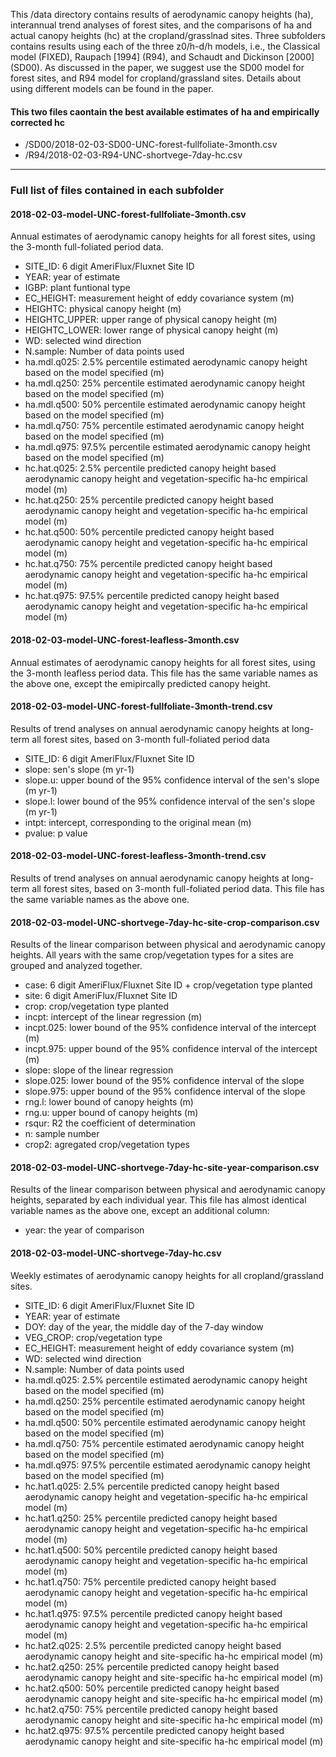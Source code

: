 This /data directory contains results of aerodynamic canopy heights (ha), interannual trend analyses of forest sites, and the comparisons of ha and actual canopy heights (hc) at the cropland/grasslnad sites. Three subfolders contains results using each of the three z0/h-d/h models, i.e., the Classical model (FIXED), Raupach [1994] (R94), and Schaudt and Dickinson [2000] (SD00). As discussed in the paper, we suggest use the SD00 model for forest sites, and R94 model for cropland/grassland sites. Details about using different models can be found in the paper.

#### This two files caontain the best available estimates of ha and empirically corrected hc  
* /SD00/2018-02-03-SD00-UNC-forest-fullfoliate-3month.csv  
* /R94/2018-02-03-R94-UNC-shortvege-7day-hc.csv

----
### Full list of files contained in each subfolder  
#### 2018-02-03-model-UNC-forest-fullfoliate-3month.csv  
Annual estimates of aerodynamic canopy heights for all forest sites, using the 3-month full-foliated period data. 
* SITE_ID: 6 digit AmeriFlux/Fluxnet Site ID	
* YEAR: year of estimate
* IGBP: plant funtional type	
* EC_HEIGHT: measurement height of eddy covariance system (m)
* HEIGHTC: physical canopy height (m) 
* HEIGHTC_UPPER: upper range of physical canopy height (m)
* HEIGHTC_LOWER: lower range of physical canopy height (m)
* WD: selected wind direction 
* N.sample: Number of data points used
* ha.mdl.q025: 2.5% percentile estimated aerodynamic canopy height based on the model specified (m)
* ha.mdl.q250: 25% percentile estimated aerodynamic canopy height based on the model specified (m)
* ha.mdl.q500: 50% percentile estimated aerodynamic canopy height based on the model specified (m)
* ha.mdl.q750: 75% percentile estimated aerodynamic canopy height based on the model specified (m)
* ha.mdl.q975: 97.5% percentile estimated aerodynamic canopy height based on the model specified (m)
* hc.hat.q025: 2.5% percentile predicted canopy height based aerodynamic canopy height and vegetation-specific ha-hc empirical model (m)
* hc.hat.q250: 25% percentile predicted canopy height based aerodynamic canopy height and vegetation-specific ha-hc empirical model (m)
* hc.hat.q500: 50% percentile predicted canopy height based aerodynamic canopy height and vegetation-specific ha-hc empirical model (m)
* hc.hat.q750: 75% percentile predicted canopy height based aerodynamic canopy height and vegetation-specific ha-hc empirical model (m)
* hc.hat.q975: 97.5% percentile predicted canopy height based aerodynamic canopy height and vegetation-specific ha-hc empirical model (m)

#### 2018-02-03-model-UNC-forest-leafless-3month.csv
Annual estimates of aerodynamic canopy heights for all forest sites, using the 3-month leafless period data. This file has the same variable names as the above one, except the emipircally predicted canopy height. 
  
#### 2018-02-03-model-UNC-forest-fullfoliate-3month-trend.csv
Results of trend analyses on annual aerodynamic canopy heights at long-term all forest sites, based on 3-month full-foliated period data
* SITE_ID: 6 digit AmeriFlux/Fluxnet Site ID	
* slope: sen's slope (m yr-1) 
* slope.u: upper bound of the 95% confidence interval of the sen's slope (m yr-1)
* slope.l: lower bound of the 95% confidence interval of the sen's slope (m yr-1)
* intpt: intercept, corresponding to the original mean (m)
* pvalue: p value  

#### 2018-02-03-model-UNC-forest-leafless-3month-trend.csv
Results of trend analyses on annual aerodynamic canopy heights at long-term all forest sites, based on 3-month full-foliated period data. This file has the same variable names as the above one. 

#### 2018-02-03-model-UNC-shortvege-7day-hc-site-crop-comparison.csv
Results of the linear comparison between physical and aerodynamic canopy heights. All years with the same crop/vegetation types for a sites are grouped and analyzed together.    
* case: 6 digit AmeriFlux/Fluxnet Site ID	+ crop/vegetation type planted
* site: 6 digit AmeriFlux/Fluxnet Site ID	
* crop: crop/vegetation type planted
* incpt: intercept of the linear regression (m)
* incpt.025: lower bound of the 95% confidence interval of the intercept (m)
* incpt.975: upper bound of the 95% confidence interval of the intercept (m)
* slope: slope of the linear regression
* slope.025: lower bound of the 95% confidence interval of the slope
* slope.975: upper bound of the 95% confidence interval of the slope
* rng.l: lower bound of canopy heights (m)
* rng.u: upper bound of canopy heights (m)
* rsqur: R2 the coefficient of determination
* n: sample number
* crop2: agregated crop/vegetation types
  
#### 2018-02-03-model-UNC-shortvege-7day-hc-site-year-comparison.csv
Results of the linear comparison between physical and aerodynamic canopy heights, separated by each individual year. This file has almost identical variable names as the above one, except an additional column:
* year: the year of comparison   

#### 2018-02-03-model-UNC-shortvege-7day-hc.csv
Weekly estimates of aerodynamic canopy heights for all cropland/grassland sites. 
* SITE_ID: 6 digit AmeriFlux/Fluxnet Site ID	
* YEAR: year of estimate
* DOY: day of the year, the middle day of the 7-day window
* VEG_CROP: crop/vegetation type	
* EC_HEIGHT: measurement height of eddy covariance system (m)
* WD: selected wind direction 
* N.sample: Number of data points used
* ha.mdl.q025: 2.5% percentile estimated aerodynamic canopy height based on the model specified (m)
* ha.mdl.q250: 25% percentile estimated aerodynamic canopy height based on the model specified (m)
* ha.mdl.q500: 50% percentile estimated aerodynamic canopy height based on the model specified (m)
* ha.mdl.q750: 75% percentile estimated aerodynamic canopy height based on the model specified (m)
* ha.mdl.q975: 97.5% percentile estimated aerodynamic canopy height based on the model specified (m)
* hc.hat1.q025: 2.5% percentile predicted canopy height based aerodynamic canopy height and vegetation-specific ha-hc empirical model (m)
* hc.hat1.q250: 25% percentile predicted canopy height based aerodynamic canopy height and vegetation-specific ha-hc empirical model (m)
* hc.hat1.q500: 50% percentile predicted canopy height based aerodynamic canopy height and vegetation-specific ha-hc empirical model (m)
* hc.hat1.q750: 75% percentile predicted canopy height based aerodynamic canopy height and vegetation-specific ha-hc empirical model (m)
* hc.hat1.q975: 97.5% percentile predicted canopy height based aerodynamic canopy height and vegetation-specific ha-hc empirical model (m)
* hc.hat2.q025: 2.5% percentile predicted canopy height based aerodynamic canopy height and site-specific ha-hc empirical model (m)
* hc.hat2.q250: 25% percentile predicted canopy height based aerodynamic canopy height and site-specific ha-hc empirical model (m)
* hc.hat2.q500: 50% percentile predicted canopy height based aerodynamic canopy height and site-specific ha-hc empirical model (m)
* hc.hat2.q750: 75% percentile predicted canopy height based aerodynamic canopy height and site-specific ha-hc empirical model (m)
* hc.hat2.q975: 97.5% percentile predicted canopy height based aerodynamic canopy height and site-specific ha-hc empirical model (m)

